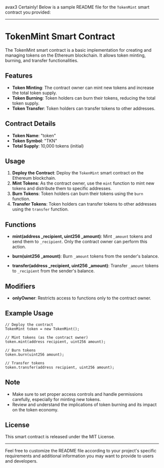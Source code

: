 avax3
Certainly! Below is a sample README file for the `TokenMint` smart contract you provided:

---

# TokenMint Smart Contract

The TokenMint smart contract is a basic implementation for creating and managing tokens on the Ethereum blockchain. It allows token minting, burning, and transfer functionalities.

## Features

- **Token Minting**: The contract owner can mint new tokens and increase the total token supply.
- **Token Burning**: Token holders can burn their tokens, reducing the total token supply.
- **Token Transfer**: Token holders can transfer tokens to other addresses.

## Contract Details

- **Token Name**: "token"
- **Token Symbol**: "TKN"
- **Total Supply**: 10,000 tokens (initial)

## Usage

1. **Deploy the Contract**: Deploy the `TokenMint` smart contract on the Ethereum blockchain.
2. **Mint Tokens**: As the contract owner, use the `mint` function to mint new tokens and distribute them to specific addresses.
3. **Burn Tokens**: Token holders can burn their tokens using the `burn` function.
4. **Transfer Tokens**: Token holders can transfer tokens to other addresses using the `transfer` function.

## Functions

- **mint(address _recipient, uint256 _amount)**: Mint `_amount` tokens and send them to `_recipient`. Only the contract owner can perform this action.

- **burn(uint256 _amount)**: Burn `_amount` tokens from the sender's balance.

- **transfer(address _recipient, uint256 _amount)**: Transfer `_amount` tokens to `_recipient` from the sender's balance.

## Modifiers

- **onlyOwner**: Restricts access to functions only to the contract owner.

## Example Usage

```
// Deploy the contract
TokenMint token = new TokenMint();

// Mint tokens (as the contract owner)
token.mint(address recipient, uint256 amount);

// Burn tokens
token.burn(uint256 amount);

// Transfer tokens
token.transfer(address recipient, uint256 amount);
```

## Note

- Make sure to set proper access controls and handle permissions carefully, especially for minting new tokens.
- Review and understand the implications of token burning and its impact on the token economy.

## License

This smart contract is released under the MIT License.

---

Feel free to customize the README file according to your project's specific requirements and additional information you may want to provide to users and developers.
